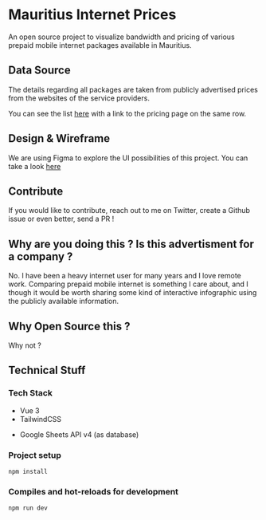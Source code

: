 # Mauritius Internet Prices

An open source project to visualize bandwidth and pricing of various prepaid mobile internet packages available in Mauritius.

## Data Source

The details regarding all packages are taken from publicly advertised prices from the websites of the service providers.

You can see the list [here](https://docs.google.com/spreadsheets/d/1i1_6IOA4wdm5Cl-hXRf46Dkwqz5bMcN3KdFcaGahbV0/) with a link to the pricing page on the same row.

## Design & Wireframe

We are using Figma to explore the UI possibilities of this project.
You can take a look [here](https://www.figma.com/file/bWPF6c87cchw1Z95QmwWBL/Prepaid-Mobile-Internet-Mauritius?node-id=0%3A1)

## Contribute

If you would like to contribute, reach out to me on Twitter, create a Github issue or even better, send a PR !

## Why are you doing this ? Is this advertisment for a company ?

No. I have been a heavy internet user for many years and I love remote work. Comparing prepaid mobile internet is something I care about, and I though it would be worth sharing some kind of interactive infographic using the publicly available information.

## Why Open Source this ?

Why not ?

## Technical Stuff

### Tech Stack

- Vue 3
- TailwindCSS
<!-- - Highcharts -->
- Google Sheets API v4 (as database)

### Project setup

```
npm install
```

### Compiles and hot-reloads for development

```
npm run dev
```
